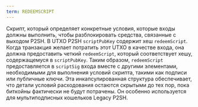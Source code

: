```yaml
---
term: REDEEMSCRIPT
---
```


Скрипт, который определяет конкретные условия, которые входы должны выполнить, чтобы разблокировать средства, связанные с выходом P2SH. В UTXO P2SH `scriptPubKey` содержит хеш `redeemScript`. Когда транзакция желает потратить этот UTXO в качестве входа, она должна предоставить четкий `redeemScript`, который соответствует хешу, содержащемуся в `scriptPubKey`. Таким образом, `redeemScript` предоставляется в `scriptSig` входа вместе с другими элементами, необходимыми для выполнения условий скрипта, такими как подписи или публичные ключи. Эта инкапсулированная структура обеспечивает, что детали условий расходования остаются скрытыми до тех пор, пока биткойны фактически не будут потрачены. Он особенно используется для мультиподписных кошельков Legacy P2SH.